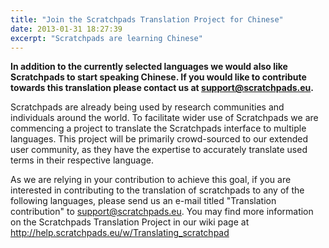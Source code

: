 ```yaml
---
title: "Join the Scratchpads Translation Project for Chinese"
date: 2013-01-31 18:27:39
excerpt: "Scratchpads are learning Chinese"
---
```


<strong>In addition to the currently selected languages we would also like Scratchpads to start speaking Chinese. If you would like to contribute towards this translation please contact us at support@scratchpads.eu. </strong>

Scratchpads are already being used by research communities and individuals around the world. To facilitate wider use of Scratchpads we are commencing a project to translate the Scratchpads interface to multiple languages. This project will be primarily crowd-sourced to our extended user community, as they have the expertise to accurately translate used terms in their respective language.

As we are relying in your contribution to achieve this goal, if you are interested in contributing to the translation of scratchpads to any of the following languages, please send us an e-mail titled "Translation contribution" to support@scratchpads.eu. You may find more information on the Scratchpads Translation Project in our wiki page at http://help.scratchpads.eu/w/Translating_scratchpad
